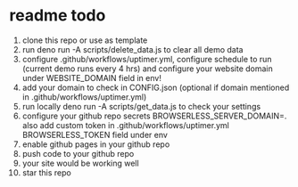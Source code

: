 # readme todo

1. clone this repo or use as template
2. run deno run -A scripts/delete_data.js to clear all demo data
3. configure .github/workflows/uptimer.yml, configure schedule to run (current
   demo runs every 4 hrs) and configure your website domain under WEBSITE_DOMAIN
   field in env!
4. add your domain to check in CONFIG.json (optional if domain mentioned in
   .github/workflows/uptimer.yml)
5. run locally deno run -A scripts/get_data.js to check your settings
6. configure your github repo secrets
   BROWSERLESS_SERVER_DOMAIN=<domain for your browerless host>. also add custom
   token in .github/workflows/uptimer.yml BROWSERLESS_TOKEN field under env
7. enable github pages in your github repo
8. push code to your github repo
9. your site would be working well
10. star this repo
